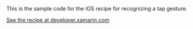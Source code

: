 This is the sample code for the iOS recipe for recognizing a tap gesture.

[See the recipe at developer.xamarin.com](http://developer.xamarin.com/recipes/ios/input/touch/tap-gesture/)
